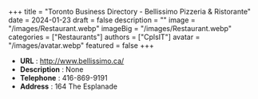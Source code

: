 +++
title = "Toronto Business Directory - Bellissimo Pizzeria & Ristorante"
date = 2024-01-23
draft = false
description = ""
image = "/images/Restaurant.webp"
imageBig = "/images/Restaurant.webp"
categories = ["Restaurants"]
authors = ["CplsIT"]
avatar = "/images/avatar.webp"
featured = false
+++


* **URL** :  http://www.bellissimo.ca/
* **Description** : None
* **Telephone** : 416-869-9191
* **Address** : 164 The Esplanade